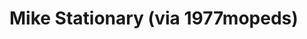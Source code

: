 <!--
id: 424691206
link: http://tumblr.atmos.org/post/424691206/mike-stationary-via-1977mopeds
slug: mike-stationary-via-1977mopeds
date: Wed Mar 03 2010 12:45:20 GMT-0800 (PST)
publish: 2010-03-03
tags: 
title: Mike Stationary (via 1977mopeds)
-->


Mike Stationary (via 1977mopeds)
================================



